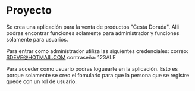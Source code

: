 # Proyecto
Se crea una aplicación para la venta de productos "Cesta Dorada".
Alli podras encontrar funciones solamente para administrador y 
funciones solamente para usuarios.

Para entrar como administrador utiliza las siguientes credenciales:
correo: SDEVE@HOTMAIL.COM
contraseña: 123ALE

Para acceder como usuario podras loguearte en la aplicación. Esto es 
porque solamente se creo el fomulario para que la persona que se registre
quede con un rol de usuario.

